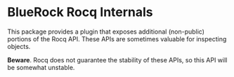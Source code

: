 BlueRock Rocq Internals
========================

This package provides a plugin that exposes additional (non-public) portions of the Rocq API. These APIs are sometimes valuable for inspecting objects.

**Beware**. Rocq does not guarantee the stability of these APIs, so this API will be somewhat unstable.
